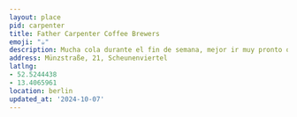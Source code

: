 ```yaml
---
layout: place
pid: carpenter
title: Father Carpenter Coffee Brewers
emoji: "☕️"
description: Mucha cola durante el fin de semana, mejor ir muy pronto o evitar directamente.
address: Münzstraße, 21, Scheunenviertel
latlng:
- 52.5244438
- 13.4065961
location: berlin
updated_at: '2024-10-07'
---
```

